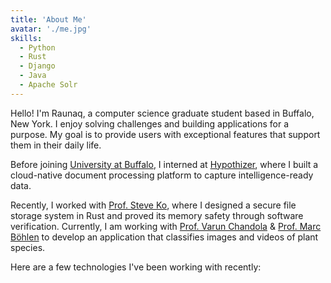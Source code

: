 ```yaml
---
title: 'About Me'
avatar: './me.jpg'
skills:
  - Python
  - Rust
  - Django
  - Java
  - Apache Solr
---
```


Hello! I'm Raunaq, a computer science graduate student based in Buffalo, New York. I enjoy solving challenges and building applications for a purpose. My goal is to provide users with exceptional features that support them in their daily life.

Before joining [University at Buffalo](http://www.buffalo.edu/), I interned at [Hypothizer](https://www.linkedin.com/company/docmentai-hypothizer/about/), where I built a cloud-native document processing platform to capture intelligence-ready data.

Recently, I worked with [Prof. Steve Ko](https://nsr.cse.buffalo.edu/?page_id=272), where I designed a secure file storage system in Rust and proved its memory safety through software verification. Currently, I am working with [Prof. Varun Chandola](https://cse.buffalo.edu/~chandola/) & [Prof. Marc Böhlen](https://arts-sciences.buffalo.edu/art/faculty/directory/bohlen-marc.html) to develop an application that classifies images and videos of plant species.

Here are a few technologies I've been working with recently:
